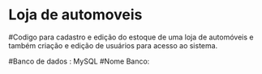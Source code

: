 # Loja de automoveis

#Codigo para cadastro e edição do estoque de uma loja de automóveis e também criação e edição de usuários para acesso ao sistema.

#Banco de dados : MySQL
#Nome Banco: 
